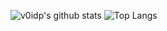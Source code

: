 ![v0idp's github stats](https://github-readme-stats.vercel.app/api?username=v0idp&include_all_commits=true&count_private=true&show_icons=true&hide_border=true&bg_color=0d1117&title_color=58a6ff&text_color=8b949e&icon_color=8b949e)
![Top Langs](https://github-readme-stats.vercel.app/api/top-langs/?username=v0idp&layout=compact&hide_border=true&bg_color=0d1117&title_color=58a6ff&text_color=8b949e&icon_color=8b949e)
